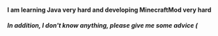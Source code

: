#### I am learning Java very hard and developing MinecraftMod very hard
#### ***In addition, I don't know anything, please give me some advice (***
